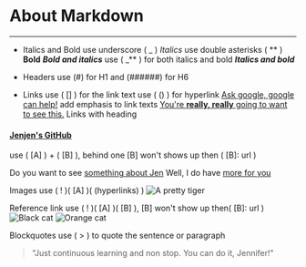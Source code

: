 # About Markdown
---
- Italics and Bold
use underscore ( _ ) _Italics_
use double asterisks ( ** ) **Bold**
**_Bold and italics_**
use ( _** ) for both italics and bold _**Italics and bold**_

- Headers
use (#) for H1 and (######) for H6

- Links
use ( [] ) for the link text
use ( () ) for hyperlink
[Ask google, google can help!](www.google.com)
add emphasis to link texts [You're **really, really** going to want to see this.](https://github.com/Jennifer7793)
Links with heading
#### [Jenjen's GitHub](https://github.com/Jennifer7793)

use ( [A] ) + ( [B] ), behind one [B] won't shows up
then ( [B]: url )

Do you want to see [something about Jen][Jen's GitHub]
Well, I do have [more for you][Jen's GitHub website]

[Jen's GitHub]: https://github.com/Jennifer7793
[Jen's GitHub website]: jennifer7793.github.io

Images
use ( ! )( [A] )( (hyperlinks) )
![A pretty tiger](https://upload.wikimedia.org/wikipedia/commons/5/56/Tiger.50.jpg)

Reference link
use ( ! )( [A] )( [B] ), [B] won't show up
then( [B]: url )
![Black cat][Black]
![Orange cat][Orange]

[Black]: https://upload.wikimedia.org/wikipedia/commons/a/a3/81_INF_DIV_SSI.jpg
[Orange]: http://icons.iconarchive.com/icons/google/noto-emoji-animals-nature/256/22221-cat-icon.png

Blockquotes
use ( > ) to quote the sentence or paragraph
> "Just continuous learning and non stop. You can do it, Jennifer!"